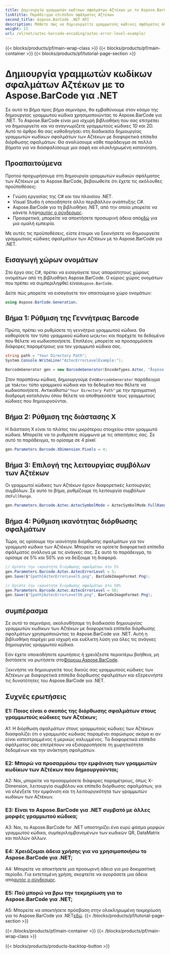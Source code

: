 ```yaml
---
title: Δημιουργία γραμμωτών κωδίκων σφαλμάτων Αζτέκων με το Aspose.BarCode για .NET
linktitle: Παράδειγμα επιπέδου σφάλματος Αζτέκων
second_title: Aspose.BarCode .NET API
description: Μάθετε πώς να δημιουργείτε γραμμωτούς κώδικες σφάλματος Αζτέκων με διαφορετικά επίπεδα σφάλματος χρησιμοποιώντας το Aspose.BarCode για .NET. Πλήρης οδηγός για τη δημιουργία barcode.
weight: 13
url: /el/net/aztec-barcode-encoding/aztec-error-level-example/
---
```


{{< blocks/products/pf/main-wrap-class >}}
{{< blocks/products/pf/main-container >}}
{{< blocks/products/pf/tutorial-page-section >}}

# Δημιουργία γραμμωτών κωδίκων σφαλμάτων Αζτέκων με το Aspose.BarCode για .NET

Σε αυτό το βήμα προς βήμα σεμινάριο, θα εμβαθύνουμε στον κόσμο της δημιουργίας γραμμωτού κώδικα χρησιμοποιώντας το Aspose.BarCode για .NET. Το Aspose.BarCode είναι μια ισχυρή βιβλιοθήκη που σας επιτρέπει να δημιουργείτε και να αναγνωρίζετε γραμμωτούς κώδικες 1D και 2D. Αυτό το άρθρο θα σας καθοδηγήσει στη διαδικασία δημιουργίας γραμμωτών κωδίκων σφαλμάτων των Αζτέκων με διαφορετικά επίπεδα διόρθωσης σφαλμάτων. Θα αναλύσουμε κάθε παράδειγμα σε πολλά βήματα για να διασφαλίσουμε μια σαφή και ολοκληρωμένη κατανόηση.

## Προαπαιτούμενα

Προτού προχωρήσουμε στη δημιουργία γραμμωτών κωδικών σφάλματος των Αζτέκων με το Aspose.BarCode, βεβαιωθείτε ότι έχετε τις ακόλουθες προϋποθέσεις:

- Γνώση εργασίας της C# και του πλαισίου .NET.
- Visual Studio ή οποιοδήποτε άλλο περιβάλλον ανάπτυξης C#.
-  Aspose.BarCode για τη βιβλιοθήκη .NET, από την οποία μπορείτε να κάνετε λήψη[αυτός ο σύνδεσμος](https://releases.aspose.com/barcode/net/).
-  Προαιρετικά, μπορείτε να αποκτήσετε προσωρινή άδεια από[εδώ](https://purchase.aspose.com/temporary-license/) για μια ομαλή εμπειρία.

Με αυτές τις προϋποθέσεις, είστε έτοιμοι να ξεκινήσετε να δημιουργείτε γραμμωτούς κώδικες σφαλμάτων των Αζτέκων με το Aspose.BarCode για .NET.

## Εισαγωγή χώρων ονομάτων

Στο έργο σας C#, πρέπει να εισαγάγετε τους απαραίτητους χώρους ονομάτων από τη βιβλιοθήκη Aspose.BarCode. Ο κύριος χώρος ονομάτων που πρέπει να συμπεριληφθεί είναι`Aspose.BarCode`.

Δείτε πώς μπορείτε να εισαγάγετε τον απαιτούμενο χώρο ονομάτων:

```csharp
using Aspose.BarCode.Generation;
```

## Βήμα 1: Ρύθμιση της Γεννήτριας Barcode

 Πρώτα, πρέπει να ρυθμίσετε τη γεννήτρια γραμμωτού κώδικα. Θα καθορίσετε τον τύπο γραμμικού κώδικα ως`Aztec` και παρέχετε τα δεδομένα που θέλετε να κωδικοποιήσετε. Επιπλέον, μπορείτε να προσαρμόσετε διάφορες παραμέτρους για τον γραμμωτό κώδικα σας.

```csharp
string path = "Your Directory Path";
System.Console.WriteLine("AztecErrorLevelExample:");

BarcodeGenerator gen = new BarcodeGenerator(EncodeTypes.Aztec, "Åspóse.Barcóde© is a powerful library to generate & recognize 1D & 2D barcodes");
```

 Στον παραπάνω κώδικα, δημιουργούμε ένα`BarcodeGenerator` παράδειγμα με το`Aztec` τύπο γραμμικού κώδικα και τα δεδομένα που θέλετε να κωδικοποιήσετε. Αντικαθιστώ`"Your Directory Path"` με την πραγματική διαδρομή καταλόγου όπου θέλετε να αποθηκεύσετε τους γραμμωτούς κώδικες που δημιουργούνται.

## Βήμα 2: Ρύθμιση της διάστασης Χ

Η διάσταση Χ είναι το πλάτος του μικρότερου στοιχείου στον γραμμωτό κώδικα. Μπορείτε να το ρυθμίσετε σύμφωνα με τις απαιτήσεις σας. Σε αυτό το παράδειγμα, το ορίσαμε σε 4 pixel.

```csharp
gen.Parameters.Barcode.XDimension.Pixels = 4;
```

## Βήμα 3: Επιλογή της λειτουργίας συμβόλων των Αζτέκων

 Οι γραμμωτοί κώδικες των Αζτέκων έχουν διαφορετικές λειτουργίες συμβόλων. Σε αυτό το βήμα, ρυθμίζουμε τη λειτουργία συμβόλων σε`FullRange`.

```csharp
gen.Parameters.Barcode.Aztec.AztecSymbolMode = AztecSymbolMode.FullRange;
```

## Βήμα 4: Ρύθμιση ικανότητας διόρθωσης σφαλμάτων

Τώρα, ας ορίσουμε την ικανότητα διόρθωσης σφαλμάτων για τον γραμμωτό κώδικα των Αζτέκων. Μπορείτε να ορίσετε διαφορετικά επίπεδα σφάλματος ανάλογα με τις ανάγκες σας. Σε αυτό το παράδειγμα, το ορίσαμε σε 5% και 50% για να δείξουμε τη διαφορά.

```csharp
// Ορίστε την ικανότητα διόρθωσης σφαλμάτων στο 5%
gen.Parameters.Barcode.Aztec.AztecErrorLevel = 5;
gen.Save($"{path}AztecErrorLevel5.png", BarCodeImageFormat.Png);

// Ορίστε την ικανότητα διόρθωσης σφαλμάτων στο 50%
gen.Parameters.Barcode.Aztec.AztecErrorLevel = 50;
gen.Save($"{path}AztecErrorLevel50.png", BarCodeImageFormat.Png);
```

## συμπέρασμα

Σε αυτό το σεμινάριο, ακολουθήσαμε τη διαδικασία δημιουργίας γραμμωτών κωδίκων των Αζτέκων με διαφορετικά επίπεδα διόρθωσης σφαλμάτων χρησιμοποιώντας το Aspose.BarCode για .NET. Αυτή η βιβλιοθήκη παρέχει μια ισχυρή και ευέλικτη λύση για όλες τις ανάγκες δημιουργίας γραμμωτού κώδικα.

 Εάν έχετε οποιεσδήποτε ερωτήσεις ή χρειάζεστε περαιτέρω βοήθεια, μη διστάσετε να ρωτήσετε στο[Φόρουμ Aspose.BarCode](https://forum.aspose.com/c/barcode/13).

Ξεκινήστε να δημιουργείτε τους δικούς σας γραμμωτούς κώδικες των Αζτέκων με διαφορετικά επίπεδα διόρθωσης σφαλμάτων και εξερευνήστε τις δυνατότητες του Aspose.BarCode για .NET.

## Συχνές ερωτήσεις

### Ε1: Ποιος είναι ο σκοπός της διόρθωσης σφαλμάτων στους γραμμωτούς κώδικες των Αζτέκων;

A1: Η διόρθωση σφαλμάτων στους γραμμωτούς κώδικες των Αζτέκων διασφαλίζει ότι ο γραμμωτός κώδικας παραμένει σαρώσιμος ακόμα κι αν είναι κατεστραμμένος ή μερικώς καλυμμένος. Τα διαφορετικά επίπεδα σφάλματος σάς επιτρέπουν να εξισορροπήσετε τη χωρητικότητα δεδομένων και την ανάκτηση σφαλμάτων.

### Ε2: Μπορώ να προσαρμόσω την εμφάνιση των γραμμωτών κωδίκων των Αζτέκων που δημιουργούνται;

A2: Ναι, μπορείτε να προσαρμόσετε διάφορες παραμέτρους, όπως X-Dimension, λειτουργία συμβόλου και επίπεδο διόρθωσης σφαλμάτων, για να ελέγξετε την εμφάνιση και τη λειτουργικότητα των γραμμωτών κωδίκων των Αζτέκων.

### Ε3: Είναι το Aspose.BarCode για .NET συμβατό με άλλες μορφές γραμμωτού κώδικα;

A3: Ναι, το Aspose.BarCode for .NET υποστηρίζει ένα ευρύ φάσμα μορφών γραμμωτού κώδικα, συμπεριλαμβανομένων των κωδικών QR, DataMatrix και πολλών άλλων.

### Ε4: Χρειάζομαι άδεια χρήσης για να χρησιμοποιήσω το Aspose.BarCode για .NET;

 A4: Μπορείτε να αποκτήσετε μια προσωρινή άδεια για μια δοκιμαστική περίοδο. Για εκτεταμένη χρήση, σκεφτείτε να αγοράσετε μια άδεια από[αυτός ο σύνδεσμος](https://purchase.aspose.com/buy).

### Ε5: Πού μπορώ να βρω την τεκμηρίωση για το Aspose.BarCode για .NET;

 A5: Μπορείτε να αποκτήσετε πρόσβαση στην ολοκληρωμένη τεκμηρίωση για το Aspose.BarCode για .NET[εδώ](https://reference.aspose.com/barcode/net/).
{{< /blocks/products/pf/tutorial-page-section >}}

{{< /blocks/products/pf/main-container >}}
{{< /blocks/products/pf/main-wrap-class >}}

{{< blocks/products/products-backtop-button >}}
